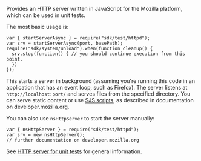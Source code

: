 <!-- This Source Code Form is subject to the terms of the Mozilla Public
   - License, v. 2.0. If a copy of the MPL was not distributed with this
   - file, You can obtain one at http://mozilla.org/MPL/2.0/. -->

Provides an HTTP server written in JavaScript for the Mozilla platform, which 
can be used in unit tests.

The most basic usage is:

    var { startServerAsync } = require("sdk/test/httpd");
    var srv = startServerAsync(port, basePath);
    require("sdk/system/unload").when(function cleanup() {
      srv.stop(function() { // you should continue execution from this point.
      })
    });

This starts a server in background (assuming you're running this code in an 
application that has an event loop, such as Firefox). The server listens at 
`http://localhost:port/` and serves files from the specified directory. You 
can serve static content or use
[SJS scripts](https://developer.mozilla.org/en/HTTP_server_for_unit_tests#SJS:_server-side_scripts),
as described in documentation 
on developer.mozilla.org.

You can also use `nsHttpServer` to start the server manually:

    var { nsHttpServer } = require("sdk/test/httpd");
    var srv = new nsHttpServer();
    // further documentation on developer.mozilla.org

See 
[HTTP server for unit tests](https://developer.mozilla.org/En/HTTP_server_for_unit_tests)
for general information.
